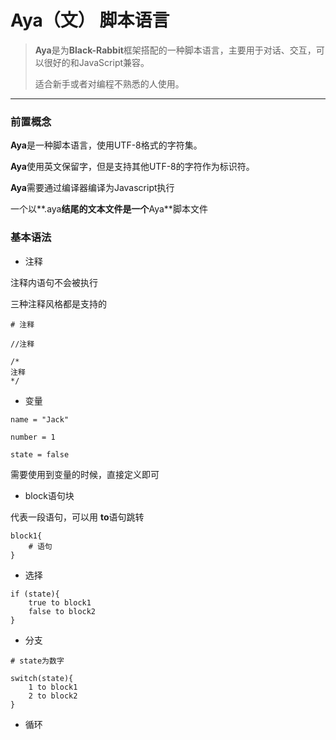 # Aya（文） 脚本语言

> **Aya**是为**Black-Rabbit**框架搭配的一种脚本语言，主要用于对话、交互，可以很好的和JavaScript兼容。
>
> 适合新手或者对编程不熟悉的人使用。

---

### 前置概念

**Aya**是一种脚本语言，使用UTF-8格式的字符集。

**Aya**使用英文保留字，但是支持其他UTF-8的字符作为标识符。

**Aya**需要通过编译器编译为Javascript执行



一个以**.aya**结尾的文本文件是一个**Aya**脚本文件

### 基本语法

- 注释

注释内语句不会被执行

三种注释风格都是支持的

```
# 注释

//注释

/*
注释
*/
```

- 变量

```shell
name = "Jack"

number = 1

state = false
```

需要使用到变量的时候，直接定义即可

- block语句块

代表一段语句，可以用 **to**语句跳转

```shell
block1{
	# 语句
}
```

- 选择

```shell
if (state){
	true to block1
	false to block2
}	
```

- 分支

```shell
# state为数字

switch(state){
	1 to block1
	2 to block2
}
```

- 循环

```

```


